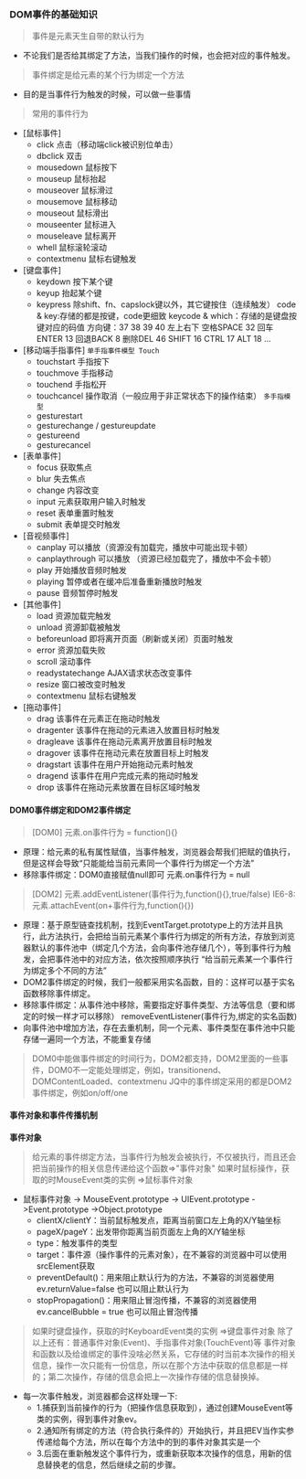 ### DOM事件的基础知识
> 事件是元素天生自带的默认行为
  - 不论我们是否给其绑定了方法，当我们操作的时候，也会把对应的事件触发。
> 事件绑定是给元素的某个行为绑定一个方法
 - 目的是当事件行为触发的时候，可以做一些事情

> 常用的事件行为
  - [鼠标事件]
    + click 点击（移动端click被识别位单击）
    + dbclick 双击
    + mousedown 鼠标按下
    + mouseup 鼠标抬起
    + mouseover 鼠标滑过
    + mousemove 鼠标移动
    + mouseout 鼠标滑出
    + mouseenter 鼠标进入
    + mouseleave 鼠标离开
    + whell 鼠标滚轮滚动
    + contextmenu 鼠标右键触发
  - [键盘事件]
    + keydown 按下某个键
    + keyup 抬起某个键
    + keypress 除shift、fn、capslock键以外，其它键按住（连续触发）
      code & key:存储的都是按键，code更细致
      keycode & which：存储的是键盘按键对应的码值
        方向键：37 38 39 40 左上右下
        空格SPACE 32
        回车ENTER 13
        回退BACK 8
        删除DEL 46
        SHIFT 16
        CTRL 17
        ALT 18
        ...
  - [移动端手指事件]
    `单手指事件模型 Touch`
      + touchstart 手指按下
      + touchmove 手指移动
      + touchend 手指松开
      + touchcancel 操作取消（一般应用于非正常状态下的操作结束） 
    `多手指模型`
      + gesturestart
      + gesturechange / gestureupdate
      + gestureend
      + gesturecancel 
  - [表单事件]
    + focus 获取焦点
    + blur 失去焦点
    + change 内容改变
    + input 元素获取用户输入时触发
    + reset 表单重置时触发
    + submit 表单提交时触发
  - [音视频事件]
    + canplay 可以播放（资源没有加载完，播放中可能出现卡顿）
    + canplaythrough 可以播放 （资源已经加载完了，播放中不会卡顿）
    + play 开始播放音频时触发
    + playing 暂停或者在缓冲后准备重新播放时触发
    + pause 音频暂停时触发
  - [其他事件]
    + load 资源加载完触发
    + unload 资源卸载被触发
    + beforeunload 即将离开页面（刷新或关闭）页面时触发
    + error 资源加载失败
    + scroll 滚动事件
    + readystatechange AJAX请求状态改变事件
    + resize 窗口被改变时触发
    + contextmenu 鼠标右键触发
  - [拖动事件]
    + drag	该事件在元素正在拖动时触发	 
    + dragenter	该事件在拖动的元素进入放置目标时触发	 
    + dragleave	该事件在拖动元素离开放置目标时触发	 
    + dragover	该事件在拖动元素在放置目标上时触发	 
    + dragstart	该事件在用户开始拖动元素时触发	 
    + dragend	该事件在用户完成元素的拖动时触发	 
    + drop	该事件在拖动元素放置在目标区域时触发

#### DOM0事件绑定和DOM2事件绑定
> [DOM0] 元素.on事件行为 = function(){}
  - 原理：给元素的私有属性赋值，当事件触发，浏览器会帮我们把赋的值执行，但是这样会导致“只能能给当前元素同一个事件行为绑定一个方法”
  - 移除事件绑定：DOM0直接赋值null即可 元素.on事件行为 = null
> [DOM2] 元素.addEventListener(事件行为,function(){},true/false)
  IE6-8: 元素.attachEvent(on+事件行为,function(){})
  - 原理：基于原型链查找机制，找到EventTarget.prototype上的方法并且执行，此方法执行，会把给当前元素某个事件行为绑定的所有方法，存放到浏览器默认的事件池中（绑定几个方法，会向事件池存储几个），等到事件行为触发，会把事件池中的对应方法，依次按照顺序执行 “给当前元素某一个事件行为绑定多个不同的方法”
  - DOM2事件绑定的时候，我们一般都采用实名函数，目的：这样可以基于实名函数移除事件绑定。
  - 移除事件绑定：从事件池中移除，需要指定好事件类型、方法等信息（要和绑定的时候一样才可以移除） removeEventListener(事件行为,绑定的实名函数)
  - 向事件池中增加方法，存在去重机制，同一个元素、事件类型在事件池中只能存储一遍同一个方法，不能重复存储
> DOM0中能做事件绑定的时间行为，DOM2都支持，DOM2里面的一些事件，DOM0不一定能处理绑定，例如，transitionend、DOMContentLoaded、contextmenu
> JQ中的事件绑定采用的都是DOM2事件绑定，例如on/off/one


#### 事件对象和事件传播机制

**事件对象**
> 给元素的事件绑定方法，当事件行为触发会被执行，不仅被执行，而且还会把当前操作的相关信息传递给这个函数=>"事件对象"
> 如果时鼠标操作，获取的时MouseEvent类的实例 =>鼠标事件对象
  - 鼠标事件对象 -> MouseEvent.prototype -> UIEvent.prototype ->Event.prototype ->Object.prototype
    + clientX/clientY：当前鼠标触发点，距离当前窗口左上角的X/Y轴坐标
    + pageX/pageY：出发带你距离当前页面左上角的X/Y轴坐标
    + type：触发事件的类型
    + target：事件源（操作事件的元素对象），在不兼容的浏览器中可以使用srcElement获取
    + preventDefault()：用来阻止默认行为的方法，不兼容的浏览器使用ev.returnValue=false 也可以阻止默认行为
    + stopPropagation()：用来阻止冒泡传播，不兼容的浏览器使用ev.cancelBubble = true 也可以阻止冒泡传播
> 如果时键盘操作，获取的时KeyboardEvent类的实例 =>键盘事件对象
> 除了以上还有：普通事件对象(Event)、手指事件对象(TouchEvent)等
> 事件对象和函数以及给谁绑定的事件没啥必然关系，它存储的时当前本次操作的相关信息，操作一次只能有一份信息，所以在那个方法中获取的信息都是一样的；第二次操作，存储的信息会把上一次操作存储的信息替换掉。
  - 每一次事件触发，浏览器都会这样处理一下:
    + 1.捕获到当前操作的行为（把操作信息获取到），通过创建MouseEvent等类的实例，得到事件对象ev。
    + 2.通知所有绑定的方法（符合执行条件的）开始执行，并且把EV当作实参传递给每个方法，所以在每个方法中的到的事件对象其实是一个
    + 3.后面在重新触发这个事件行为，或重新获取本次操作的信息，用新的信息替换老的信息，然后继续之前的步骤。